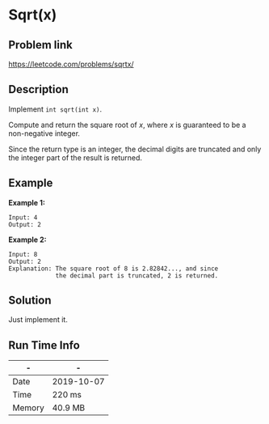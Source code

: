 # Sqrt(x)

## Problem link
https://leetcode.com/problems/sqrtx/

## Description
Implement `int sqrt(int x)`.

Compute and return the square root of *x*, where *x* is guaranteed to be a non-negative integer.

Since the return type is an integer, the decimal digits are truncated and only the integer part of the result is returned.

## Example
**Example 1:**

```
Input: 4
Output: 2
```

**Example 2:**

```
Input: 8
Output: 2
Explanation: The square root of 8 is 2.82842..., and since 
             the decimal part is truncated, 2 is returned.
```





## Solution

Just implement it.

## Run Time Info

\- | \-
------------ | -------------
Date | 2019-10-07
Time | 220 ms
Memory | 40.9 MB	


